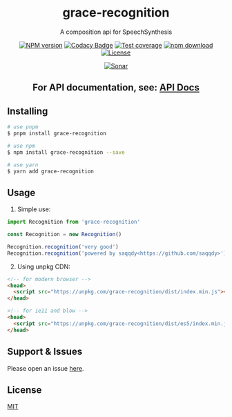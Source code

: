 <div style="text-align: center;" align="center">

# grace-recognition

A composition api for SpeechSynthesis

[![NPM version][npm-image]][npm-url]
[![Codacy Badge][codacy-image]][codacy-url]
[![Test coverage][codecov-image]][codecov-url]
[![npm download][download-image]][download-url]
[![License][license-image]][license-url]

[![Sonar][sonar-image]][sonar-url]

</div>

<div style="text-align: center; margin-bottom: 20px;" align="center">

## **For API documentation, see: [API Docs](./docs/modules.md)**

</div>

## Installing

```bash
# use pnpm
$ pnpm install grace-recognition

# use npm
$ npm install grace-recognition --save

# use yarn
$ yarn add grace-recognition
```

## Usage

1. Simple use:

```ts
import Recognition from 'grace-recognition'

const Recognition = new Recognition()

Recognition.recognition('very good')
Recognition.recognition('powered by saqqdy<https://github.com/saqqdy>')
```

2. Using unpkg CDN:

```html
<!-- for modern browser -->
<head>
  <script src="https://unpkg.com/grace-recognition/dist/index.min.js"></script>
</head>

<!-- for ie11 and blow -->
<head>
  <script src="https://unpkg.com/grace-recognition/dist/es5/index.min.js"></script>
</head>
```

## Support & Issues

Please open an issue [here](https://github.com/saqqdy/grace-recognition/issues).

## License

[MIT](LICENSE)

[npm-image]: https://img.shields.io/npm/v/grace-recognition.svg?style=flat-square
[npm-url]: https://npmjs.org/package/grace-recognition
[codacy-image]: https://app.codacy.com/project/badge/Grade/f70d4880e4ad4f40aa970eb9ee9d0696
[codacy-url]: https://www.codacy.com/gh/saqqdy/grace-recognition/dashboard?utm_source=github.com&utm_medium=referral&utm_content=saqqdy/grace-recognition&utm_campaign=Badge_Grade
[codecov-image]: https://img.shields.io/codecov/c/github/saqqdy/grace-recognition.svg?style=flat-square
[codecov-url]: https://codecov.io/github/saqqdy/grace-recognition?branch=master
[download-image]: https://img.shields.io/npm/dm/grace-recognition.svg?style=flat-square
[download-url]: https://npmjs.org/package/grace-recognition
[license-image]: https://img.shields.io/badge/License-MIT-blue.svg
[license-url]: LICENSE
[sonar-image]: https://sonarcloud.io/api/project_badges/quality_gate?project=saqqdy_grace-recognition
[sonar-url]: https://sonarcloud.io/dashboard?id=saqqdy_grace-recognition
